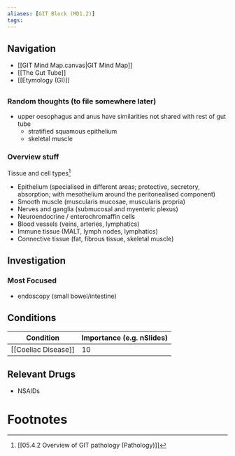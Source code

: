 ```yaml
---
aliases: [GIT Block (MD1.2)]
tags: 
---
```


## Navigation
- [[GIT Mind Map.canvas|GIT Mind Map]]
- [[The Gut Tube]]
- [[Etymology (GI)]]

## 

### Random thoughts (to file somewhere later)
- upper oesophagus and anus have similarities not shared with rest of gut tube
	- stratified squamous epithelium
	- skeletal muscle

### Overview stuff
Tissue and cell types[^1]
- Epithelium (specialised in different areas; protective, secretory, absorption; with mesothelium around the peritonealised component)
- Smooth muscle (muscularis mucosae, muscularis propria)
- Nerves and ganglia (submucosal and myenteric plexus)
- Neuroendocrine / enterochromaffin cells
- Blood vessels (veins, arteries, lymphatics)
- Immune tissue (MALT, lymph nodes, lymphatics)
- Connective tissue (fat, fibrous tissue, skeletal muscle)

## Investigation

### Most Focused
- endoscopy (small bowel/intestine)

## Conditions

| Condition           | Importance (e.g. nSlides) |
| ------------------- | ------------------------- |
| [[Coeliac Disease]] | 10                        |

## Relevant Drugs

- NSAIDs 
# Footnotes

[^1]: [[05.4.2 Overview of GIT pathology (Pathology)]]